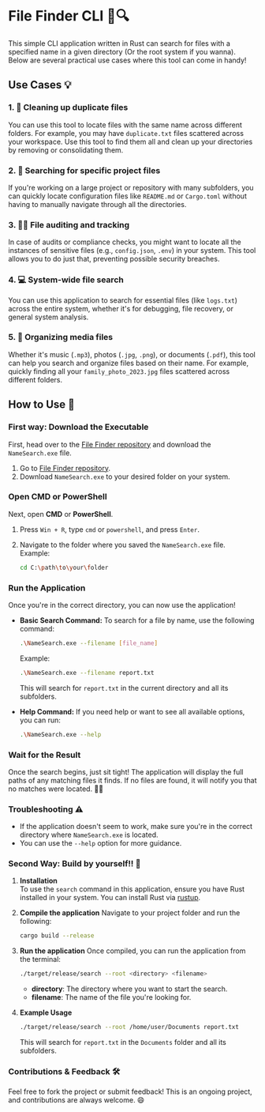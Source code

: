 # File Finder CLI 📂🔍

This simple CLI application written in Rust can search for files with a specified name in a given directory (Or the root system if you wanna). Below are several practical use cases where this tool can come in handy!

## Use Cases 💡

### 1. 🧹 **Cleaning up duplicate files**

   You can use this tool to locate files with the same name across different folders. For example, you may have `duplicate.txt` files scattered across your workspace. Use this tool to find them all and clean up your directories by removing or consolidating them.

### 2. 💾 **Searching for specific project files**

   If you're working on a large project or repository with many subfolders, you can quickly locate configuration files like `README.md` or `Cargo.toml` without having to manually navigate through all the directories.

### 3. 🕵️‍♂️ **File auditing and tracking**

   In case of audits or compliance checks, you might want to locate all the instances of sensitive files (e.g., `config.json`, `.env`) in your system. This tool allows you to do just that, preventing possible security breaches.

### 4. 💻 **System-wide file search**

   You can use this application to search for essential files (like `logs.txt`) across the entire system, whether it's for debugging, file recovery, or general system analysis.

### 5. 📂 **Organizing media files**

   Whether it's music (`.mp3`), photos (`.jpg`, `.png`), or documents (`.pdf`), this tool can help you search and organize files based on their name. For example, quickly finding all your `family_photo_2023.jpg` files scattered across different folders.

## How to Use 🚀

### First way: **Download the Executable**

First, head over to the [File Finder repository](https://github.com/CharlesWiiFlowers/FileFinder) and download the `NameSearch.exe` file.

1. Go to [File Finder repository](https://github.com/CharlesWiiFlowers/FileFinder).
2. Download `NameSearch.exe` to your desired folder on your system.

### **Open CMD or PowerShell**

Next, open **CMD** or **PowerShell**.

1. Press `Win + R`, type `cmd` or `powershell`, and press `Enter`.
2. Navigate to the folder where you saved the `NameSearch.exe` file.  
   Example:

   ```bash
   cd C:\path\to\your\folder
   ```

### **Run the Application**

Once you're in the correct directory, you can now use the application!

- **Basic Search Command:**
   To search for a file by name, use the following command:

   ```bash
   .\NameSearch.exe --filename [file_name]
   ```

   Example:

   ```bash
   .\NameSearch.exe --filename report.txt
   ```

   This will search for `report.txt` in the current directory and all its subfolders.

- **Help Command:**
   If you need help or want to see all available options, you can run:

   ```bash
   .\NameSearch.exe --help
   ```

### **Wait for the Result**

Once the search begins, just sit tight! The application will display the full paths of any matching files it finds. If no files are found, it will notify you that no matches were located. 🕵️‍♂️

### Troubleshooting ⚠️

- If the application doesn't seem to work, make sure you're in the correct directory where `NameSearch.exe` is located.
- You can use the `--help` option for more guidance.

### Second Way: Build by yourself!! 🦈

1. **Installation**  
   To use the `search` command in this application, ensure you have Rust installed in your system. You can install Rust via [rustup](https://rustup.rs/).

2. **Compile the application**
   Navigate to your project folder and run the following:

   ```bash
   cargo build --release
   ```

3. **Run the application**
   Once compiled, you can run the application from the terminal:

   ```bash
   ./target/release/search --root <directory> <filename>
   ```

   - **directory**: The directory where you want to start the search.
   - **filename**: The name of the file you're looking for.

4. **Example Usage**

   ```bash
   ./target/release/search --root /home/user/Documents report.txt
   ```

   This will search for `report.txt` in the `Documents` folder and all its subfolders.

### Contributions & Feedback 🛠️

Feel free to fork the project or submit feedback! This is an ongoing project, and contributions are always welcome. 😄
